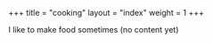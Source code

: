 +++
title = "cooking"
layout = "index"
weight = 1
+++

I like to make food sometimes (no content yet)
